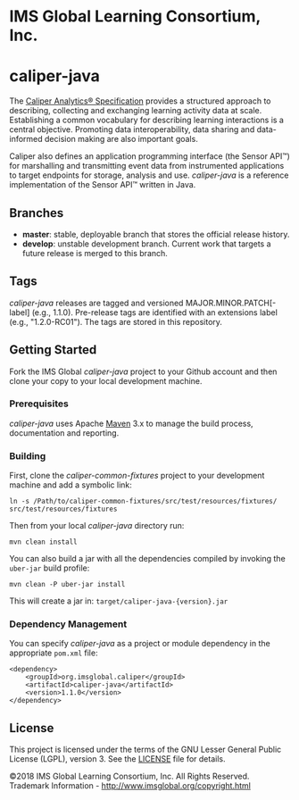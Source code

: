 # IMS Global Learning Consortium, Inc.

# caliper-java

The [Caliper Analytics&reg; Specification](https://www.imsglobal.org/caliper/v1p1/caliper-spec-v1p1) provides a structured approach to describing, collecting and exchanging learning activity data at scale.  Establishing a common vocabulary for describing learning interactions is a central objective.  Promoting data interoperability, data sharing and data-informed decision making are also important goals.

Caliper also defines an application programming interface (the Sensor API&trade;) for marshalling and transmitting event data from instrumented applications to target endpoints for storage, analysis and use.  *caliper-java* is a reference implementation of the Sensor API&trade; written in Java.

## Branches
* __master__: stable, deployable branch that stores the official release history.  
* __develop__: unstable development branch.  Current work that targets a future release is merged to this branch.

## Tags
*caliper-java* releases are tagged and versioned MAJOR.MINOR.PATCH\[-label\] (e.g., 1.1.0).  Pre-release tags are identified with an extensions label (e.g., "1.2.0-RC01").  The tags are stored in this repository.

## Getting Started
Fork the IMS Global *caliper-java* project to your Github account and then clone your copy to your local development machine.  

### Prerequisites
*caliper-java* uses Apache [Maven](https://maven.apache.org/) 3.x to manage the build process, documentation and reporting.

### Building
First, clone the *caliper-common-fixtures* project to your development machine and add a symbolic link: 

```
ln -s /Path/to/caliper-common-fixtures/src/test/resources/fixtures/ src/test/resources/fixtures
``` 

Then from your local *caliper-java* directory run:

```
mvn clean install
```

You can also build a jar with all the dependencies compiled by invoking the `uber-jar` build profile:

```
mvn clean -P uber-jar install
```

This will create a jar in: `target/caliper-java-{version}.jar`

### Dependency Management
You can specify *caliper-java* as a project or module dependency in the appropriate `pom.xml` file:

```
<dependency>
    <groupId>org.imsglobal.caliper</groupId>
    <artifactId>caliper-java</artifactId>
    <version>1.1.0</version>
</dependency>
```

## License
This project is licensed under the terms of the GNU Lesser General Public License (LGPL), version 3.  See the [LICENSE](./LICENSE) file for details.

©2018 IMS Global Learning Consortium, Inc. All Rights Reserved.
Trademark Information - http://www.imsglobal.org/copyright.html